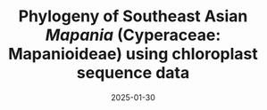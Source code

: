 ---
title: "Phylogeny of Southeast Asian <i>Mapania</i> (Cyperaceae: Mapanioideae) using chloroplast sequence data"
collection: publications
permalink: /publication/Shabdin et al 2025 BJLS Mapania
date: 2025-01-30
venue: 'Botanical Journal of the Linnean Society'
paperurl: '/files/pdf/research/Shabdin et al 2025 BJLS Mapania.pdf'
link: 'https://doi.org/'
#code: 'https://doi.org/10.1093/botlinnean/boaf001'
#github: 'https://github.com/jimarcor/...'
#figshare: 'https://figshare.com/...
citation: 'Shabdin Z, <b>Márquez-Corro JI</b>, Larridon I, Simpson DA, Culham A. 2025. &quot;Phylogeny of Southeast Asian <i>Mapania</i> (Cyperaceae: Mapanioideae) using chloroplast sequence data&quot; <i>Botanical Journal of the Linnean Society</i> 000: 000-000. doi:10.1093/botlinnean/boaf001'
---